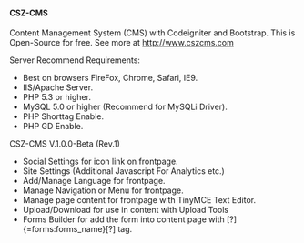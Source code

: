 #### CSZ-CMS

Content Management System (CMS) with Codeigniter and Bootstrap. This is Open-Source for free.
See more at http://www.cszcms.com

Server Recommend Requirements:
- Best on browsers FireFox, Chrome, Safari, IE9.
- IIS/Apache Server.
- PHP 5.3 or higher.
- MySQL 5.0 or higher (Recommend for MySQLi Driver).
- PHP Shorttag Enable.
- PHP GD Enable.

CSZ-CMS V.1.0.0-Beta (Rev.1)
- Social Settings for icon link on frontpage.
- Site Settings (Additional Javascript For Analytics etc.)
- Add/Manage Language for frontpage.
- Manage Navigation or Menu for frontpage.
- Manage page content for frontpage with TinyMCE Text Editor.
- Upload/Download for use in content with Upload Tools
- Forms Builder for add the form into content page with [?]{=forms:forms_name}[?] tag.